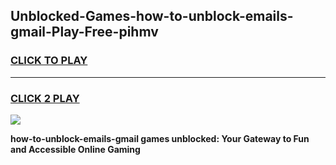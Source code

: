 
## Unblocked-Games-how-to-unblock-emails-gmail-Play-Free-pihmv
<h3>
<a href="https://premium76.site?title=how-to-unblock-emails-gmail&ref=18A1">CLICK TO PLAY</a></h3>
<hr>

<h3>
<a href="https://premium76.site?title=how-to-unblock-emails-gmail&ref=18A1">CLICK 2 PLAY</a>
  
</h3>

<a href="https://premium76.site?title=how-to-unblock-emails-gmail&ref=18A1"><img src="https://clearcache.store/games.png"></a>


**how-to-unblock-emails-gmail games unblocked: Your Gateway to Fun and Accessible Online Gaming**
